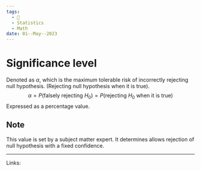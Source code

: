 ```yaml
---
tags:
  - 🌱
  - Statistics
  - Math
date: 01--May--2023
---
```


# Significance level

Denoted as $\alpha$, which is the maximum tolerable risk of incorrectly rejecting null hypothesis. (Rejecting null hypothesis when it is true).
$$\alpha=P(\text{falsely rejecting } H_0)=P(\text{rejecting } H_0\text{ when it is true})$$
Expressed as a percentage value.
## Note
This value is set by a subject matter expert. It determines allows rejection of null hypothesis with a fixed confidence.

---
Links: 